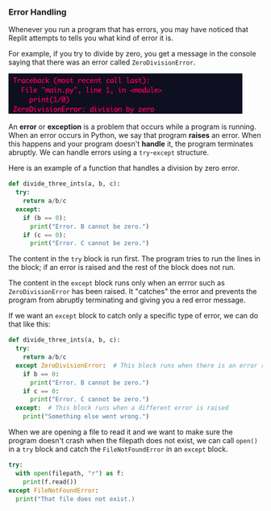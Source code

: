 ### Error Handling

Whenever you run a program that has errors, you may have noticed that Replit attempts to tells you what kind of error it is. 

For example, if you try to divide by zero, you get a message in the console saying that there was an error called `ZeroDivisionError`.

![](https://raw.githubusercontent.com/MissStrong/ICS3UE_Semester_2_2020-2021/main/Images/Zero_Division_Error.png)

An **error** or **exception** is a problem that occurs while a program is running. When an error occurs in Python, we say that program **raises** an error. When this happens and your program doesn't **handle** it, the program terminates abruptly. We can handle errors using a `try`-`except` structure.

Here is an example of a function that handles a division by zero error.

```python
def divide_three_ints(a, b, c):
  try:
    return a/b/c
  except:
    if (b == 0):
      print("Error. B cannot be zero.")
    if (c == 0):
      print("Error. C cannot be zero.")
```

The content in the `try` block is run first. The program tries to run the lines in the block; if an error is raised and the rest of the block does not run. 

The content in the `except` block runs only when an errror such as `ZeroDivisionError` has been raised. It "catches" the error and prevents the program from abruptly terminating and giving you a red error message.

If we want an `except` block to catch only a specific type of error, we can do that like this:

```python
def divide_three_ints(a, b, c):
  try:
    return a/b/c
  except ZeroDivisionError:  # This block runs when there is an error raised due to dividing by zero
    if b == 0:
      print("Error. B cannot be zero.")
    if c == 0:
      print("Error. C cannot be zero.")
  except:  # This block runs when a different error is raised
    print("Something else went wrong.")
```

When we are opening a file to read it and we want to make sure the program  doesn't crash when the filepath does not exist, we can call `open()` in a `try` block and catch the `FileNotFoundError` in an `except` block. 

```python
try:
  with open(filepath, "r") as f:
    print(f.read())
except FileNotFoundError:
  print("That file does not exist.)
```
